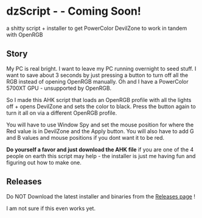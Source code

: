 # dzScript - - Coming Soon!
a shitty script + installer to get PowerColor DevilZone to work in tandem with OpenRGB

## Story

My PC is real bright. I want to leave my PC running overnight to seed stuff. I want to save about 3 seconds by just pressing a button to turn off all the RGB instead of opening OpenRGB manually.
Oh and I have a PowerColor 5700XT GPU - unsupported by OpenRGB. 

So I made this AHK script that loads an OpenRGB profile with all the lights off + opens DevilZone and sets the color to black. Press the button again to turn it all on via a different OpenRGB profile.

You will have to use Window Spy and set the mouse position for where the Red value is in DevilZone and the Apply button. You will also have to add G and B values and mouse positions if you dont want it to be red.

**Do yourself a favor and just download the AHK file** if you are one of the 4 people on earth this script may help - the installer is just me having fun and figuring out how to make one.

## Releases

Do NOT Download the latest installer and binaries from the [Releases page](https://github.com/Nav-one/dzScript/releases) !

I am not sure if this even works yet.
